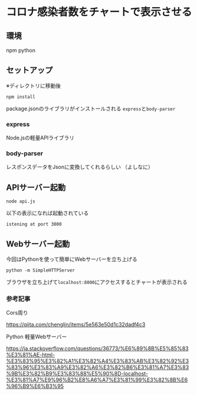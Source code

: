 # コロナ感染者数をチャートで表示させる

## 環境
npm
python

## セットアップ
※ディレクトリに移動後
```
npm install
```
package.jsonのライブラリがインストールされる
`express`と`body-parser`

### express
Node.jsの軽量APIライブラリ

### body-parser
レスポンスデータをJsonに変換してくれるらしい
（よしなに）

## APIサーバー起動
```
node api.js
```
以下の表示になれば起動されている
```
istening at port 3000
```
## Webサーバー起動
今回はPythonを使って簡単にWebサーバーを立ち上げる
```
python -m SimpleHTTPServer
```

ブラウザを立ち上げて`localhost:8000`にアクセスするとチャートが表示される

### 参考記事
Cors周り

https://qiita.com/chenglin/items/5e563e50d1c32dadf4c3

Python 軽量Webサーバー

https://ja.stackoverflow.com/questions/36773/%E6%89%8B%E5%85%83%E3%81%AE-html-%E3%83%95%E3%82%A1%E3%82%A4%E3%83%AB%E3%82%92%E3%83%96%E3%83%A9%E3%82%A6%E3%82%B6%E3%81%A7%E3%83%9B%E3%82%B9%E3%83%88%E5%90%8D-localhost-%E3%81%A7%E9%96%B2%E8%A6%A7%E3%81%99%E3%82%8B%E6%96%B9%E6%B3%95



